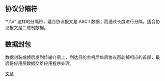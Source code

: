 ## 协议分隔符

“\r\n” 这样的分隔符，适合协议报文是 ASCII 数据；而通过长度进行分隔，适合协议报文是二进制数据。

## 数据封包

数据封装成帧后发到传输介质上，到达目的主机后每层协议再剥掉相应的首部，最后将应用层数据交给应用程序处理。

[文章](https://blog.csdn.net/Hongwei_1990/article/details/105942164)
